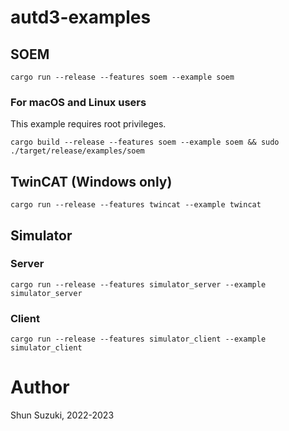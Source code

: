 # autd3-examples

## SOEM

```
cargo run --release --features soem --example soem
```

### For macOS and Linux users

This example requires root privileges.

```
cargo build --release --features soem --example soem && sudo ./target/release/examples/soem
```

## TwinCAT (Windows only)

```
cargo run --release --features twincat --example twincat
```

## Simulator

### Server

```
cargo run --release --features simulator_server --example simulator_server
```

### Client

```
cargo run --release --features simulator_client --example simulator_client
```

# Author

Shun Suzuki, 2022-2023
